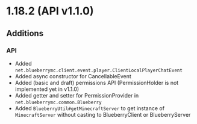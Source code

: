 # 1.18.2 (API v1.1.0)

## Additions

### API
- Added `net.blueberrymc.client.event.player.ClientLocalPlayerChatEvent`
- Added async constructor for CancellableEvent
- Added (basic and draft) permissions API (PermissionHolder is not implemented yet in v1.1.0)
- Added getter and setter for PermissionProvider in `net.blueberrymc.common.Blueberry`
- Added `BlueberryUtil#getMinecraftServer` to get instance of `MinecraftServer` without casting to BlueberryClient or BlueberryServer
